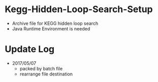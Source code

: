 # Kegg-Hidden-Loop-Search-Setup

* Archive file for KEGG hidden loop search
* Java Runtime Environment is needed

# Update Log

* 2017/05/07
  * packed by batch file
  * rearrange file destination
